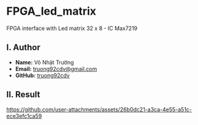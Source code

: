 # FPGA_led_matrix
FPGA interface with Led matrix 32 x 8 - IC Max7219

## I. Author

- **Name:** Võ Nhật Trường
- **Email:** truong92cdv@gmail.com
- **GitHub:** [truong92cdv](https://github.com/truong92cdv)

## II. Result

https://github.com/user-attachments/assets/26b0dc21-a3ca-4e55-a51c-ece3efc1ca59
